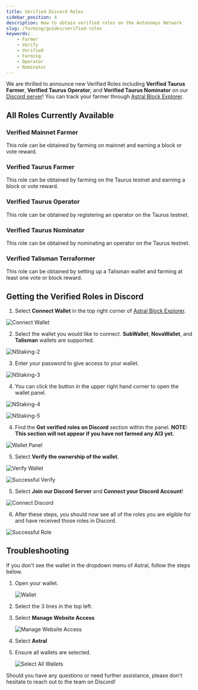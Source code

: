 ```yaml
---
title: Verified Discord Roles
sidebar_position: 4
description: How to obtain verified roles on the Autonomys Network
slug: /farming/guides/verified-roles
keywords:
    - Farmer
    - Verify
    - Verified
    - Farming
    - Operator
    - Nominator
---
```


We are thrilled to announce new Verified Roles including **Verified Taurus Farmer**, **Verified Taurus Operator**, and **Verified Taurus Nominator** on our [Discord server](https://autonomys.xyz/discord)!
You can track your farmer through [Astral Block Explorer](https://astral.autonomys.xyz).

## All Roles Currently Available

### Verified Mainnet Farmer

This role can be obtained by farming on mainnet and earning a block or vote reward.

### Verified Taurus Farmer

This role can be obtained by farming on the Taurus testnet and earning a block or vote reward.

### Verified Taurus Operator

This role can be obtained by registering an operator on the Taurus testnet.

### Verified Taurus Nominator

This role can be obtained by nominating an operator on the Taurus testnet.

### Verified Talisman Terraformer

This role can be obtained by setting up a Talisman wallet and farming at least one vote or block reward.

## Getting the Verified Roles in Discord

1. Select **Connect Wallet** in the top right corner of [Astral Block Explorer](https://astral.autonomys.xyz).
    
![Connect Wallet](/img/doc-imgs/verify-farmer/connect-wallet.png)

2. Select the wallet you would like to connect. **SubWallet**, **NovaWallet**, and **Talisman** wallets are supported.

![NStaking-2](/img/doc-imgs/operators-staking/NStaking-2.png)

3. Enter your password to give access to your wallet.

![NStaking-3](/img/doc-imgs/operators-staking/NStaking-3.png)

4. You can click the button in the upper right hand corner to open the wallet panel. 

![NStaking-4](/img/doc-imgs/operators-staking/NStaking-4.png)

![NStaking-5](/img/doc-imgs/operators-staking/NStaking-5.png)

4. Find the **Get verified roles on Discord** section within the panel. **NOTE: This section will not appear if you have not farmed any AI3 yet.**

![Wallet Panel](/img/doc-imgs/verify-farmer/wallet-panel.png)

5. Select **Verify the ownership of the wallet**.
    
![Verify Wallet](/img/doc-imgs/operators-staking/NStaking-9.png)

![Successful Verify](/img/doc-imgs/verify-farmer/successful-verify.png)

5. Select **Join our Discord Server** and **Connect your Discord Account**!
    
![Connect Discord](/img/doc-imgs/verify-farmer/connect-discord.png)

6. After these steps, you should now see all of the roles you are elgible for and have received those roles in Discord.

![Successful Role](/img/doc-imgs/verify-farmer/successful-role.png)

## Troubleshooting
If you don't see the wallet in the dropdown menu of Astral, follow the steps below.
1. Open your wallet.
    
    ![Wallet](/img/doc-imgs/verify-farmer/wallet.png)

2. Select the 3 lines in the top left.


3. Select **Manage Website Access**
    
    ![Manage Website Access](/img/doc-imgs/verify-farmer/manage-website-access.png)

4. Select **Astral**

5. Ensure all wallets are selected.

    ![Select All Wallets](/img/doc-imgs/verify-farmer/select-astral.png)


Should you have any questions or need further assistance, please don't hesitate to reach out to the team on Discord!
